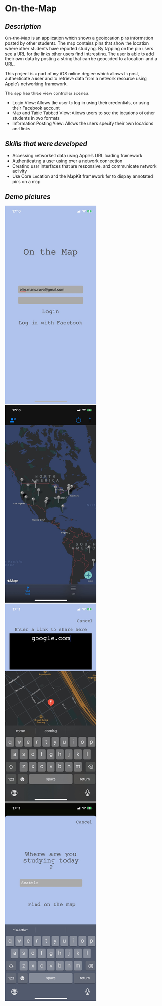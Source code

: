 # On-the-Map

## _Description_

On-the-Map is an application which shows a geolocation pins information posted by other students. 
The map contains pins that show the location where other students have reported studying. 
By tapping on the pin users see a URL for the links other users find interesting. 
The user is able to add their own data by posting a string that can be geocoded to a location, and a URL.

This project is a part of my iOS online degree which allows to post, authenticate a user and to retrieve data from a network resource using Apple’s networking framework. 

The app has three view controller scenes:
* Login View: Allows the user to log in using their credentials, or using their Facebook account
* Map and Table Tabbed View: Allows users to see the locations of other students in two formats  
* Information Posting View: Allows the users specify their own locations and links

## _Skills that were developed_

* Accessing networked data using Apple’s URL loading framework
* Authenticating a user using over a network connection
* Creating user interfaces that are responsive, and communicate network activity
* Use Core Location and the MapKit framework for to display annotated pins on a map

## _Demo pictures_

<img src="https://github.com/elina-mns/On-the-Map/blob/main/Demo/1.jpg" width=300/>
<img src="https://github.com/elina-mns/On-the-Map/blob/main/Demo/2.jpg" width=300/>
<img src="https://github.com/elina-mns/On-the-Map/blob/main/Demo/3.jpg" width=300/>
<img src="https://github.com/elina-mns/On-the-Map/blob/main/Demo/4.jpg" width=300/>


